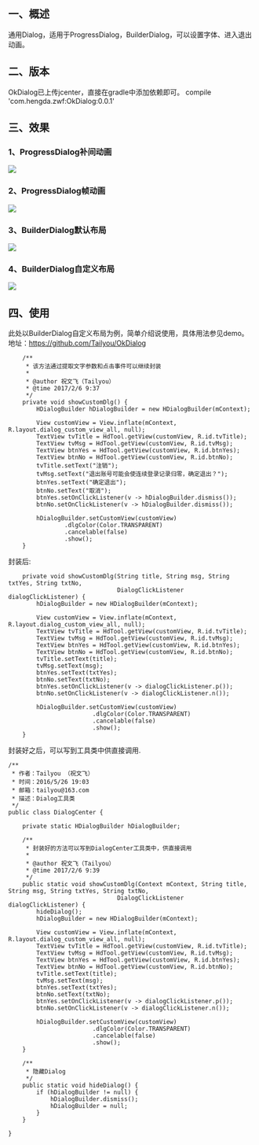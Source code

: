 ## 一、概述
通用Dialog，适用于ProgressDialog，BuilderDialog，可以设置字体、进入退出动画。

## 二、版本
OkDialog已上传jcenter，直接在gradle中添加依赖即可。
compile 'com.hengda.zwf:OkDialog:0.0.1'

## 三、效果
### 1、ProgressDialog补间动画
![](http://oksdjdocc.bkt.clouddn.com/17-2-6/79120594-file_1486346779883_dc73.png)
### 2、ProgressDialog帧动画
![](http://oksdjdocc.bkt.clouddn.com/17-2-6/49606317-file_1486346779998_c220.png)
### 3、BuilderDialog默认布局
![](http://oksdjdocc.bkt.clouddn.com/17-2-6/95840505-file_1486346780216_7f00.png)
### 4、BuilderDialog自定义布局
![](http://oksdjdocc.bkt.clouddn.com/17-2-6/76351990-file_1486346780326_3ff9.png)

## 四、使用
此处以BuilderDialog自定义布局为例，简单介绍说使用，具体用法参见demo。
地址：https://github.com/Tailyou/OkDialog

```
    /**
     * 该方法通过提取文字参数和点击事件可以继续封装
     *
     * @author 祝文飞（Tailyou）
     * @time 2017/2/6 9:37
     */
    private void showCustomDlg() {
        HDialogBuilder hDialogBuilder = new HDialogBuilder(mContext);

        View customView = View.inflate(mContext, R.layout.dialog_custom_view_all, null);
        TextView tvTitle = HdTool.getView(customView, R.id.tvTitle);
        TextView tvMsg = HdTool.getView(customView, R.id.tvMsg);
        TextView btnYes = HdTool.getView(customView, R.id.btnYes);
        TextView btnNo = HdTool.getView(customView, R.id.btnNo);
        tvTitle.setText("注销");
        tvMsg.setText("退出账号可能会使连续登录记录归零，确定退出？");
        btnYes.setText("确定退出");
        btnNo.setText("取消");
        btnYes.setOnClickListener(v -> hDialogBuilder.dismiss());
        btnNo.setOnClickListener(v -> hDialogBuilder.dismiss());

        hDialogBuilder.setCustomView(customView)
                .dlgColor(Color.TRANSPARENT)
                .cancelable(false)
                .show();
    }
```
封装后:
```
    private void showCustomDlg(String title, String msg, String txtYes, String txtNo,
                               DialogClickListener dialogClickListener) {
        hDialogBuilder = new HDialogBuilder(mContext);

        View customView = View.inflate(mContext, R.layout.dialog_custom_view_all, null);
        TextView tvTitle = HdTool.getView(customView, R.id.tvTitle);
        TextView tvMsg = HdTool.getView(customView, R.id.tvMsg);
        TextView btnYes = HdTool.getView(customView, R.id.btnYes);
        TextView btnNo = HdTool.getView(customView, R.id.btnNo);
        tvTitle.setText(title);
        tvMsg.setText(msg);
        btnYes.setText(txtYes);
        btnNo.setText(txtNo);
        btnYes.setOnClickListener(v -> dialogClickListener.p());
        btnNo.setOnClickListener(v -> dialogClickListener.n());

        hDialogBuilder.setCustomView(customView)
                        .dlgColor(Color.TRANSPARENT)
                        .cancelable(false)
                        .show();
    }
```
封装好之后，可以写到工具类中供直接调用.
```
/**
 * 作者：Tailyou （祝文飞）
 * 时间：2016/5/26 19:03
 * 邮箱：tailyou@163.com
 * 描述：Dialog工具类
 */
public class DialogCenter {

    private static HDialogBuilder hDialogBuilder;

    /**
     * 封装好的方法可以写到DialogCenter工具类中，供直接调用
     *
     * @author 祝文飞（Tailyou）
     * @time 2017/2/6 9:39
     */
    public static void showCustomDlg(Context mContext, String title, String msg, String txtYes, String txtNo,
                               DialogClickListener dialogClickListener) {
        hideDialog();
        hDialogBuilder = new HDialogBuilder(mContext);

        View customView = View.inflate(mContext, R.layout.dialog_custom_view_all, null);
        TextView tvTitle = HdTool.getView(customView, R.id.tvTitle);
        TextView tvMsg = HdTool.getView(customView, R.id.tvMsg);
        TextView btnYes = HdTool.getView(customView, R.id.btnYes);
        TextView btnNo = HdTool.getView(customView, R.id.btnNo);
        tvTitle.setText(title);
        tvMsg.setText(msg);
        btnYes.setText(txtYes);
        btnNo.setText(txtNo);
        btnYes.setOnClickListener(v -> dialogClickListener.p());
        btnNo.setOnClickListener(v -> dialogClickListener.n());

        hDialogBuilder.setCustomView(customView)
                        .dlgColor(Color.TRANSPARENT)
                        .cancelable(false)
                        .show();
    }

    /**
     * 隐藏Dialog
     */
    public static void hideDialog() {
        if (hDialogBuilder != null) {
            hDialogBuilder.dismiss();
            hDialogBuilder = null;
        }
    }

}
```